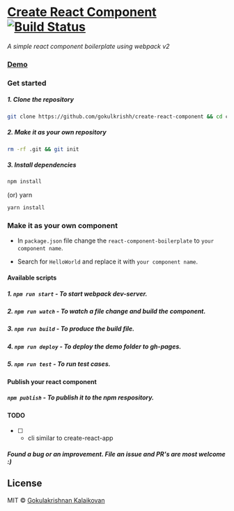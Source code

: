 # [Create React Component](https://gokulkrishh.github.io/create-react-component/) [![Build Status](https://travis-ci.org/gokulkrishh/create-react-component.svg?branch=master)](https://travis-ci.org/gokulkrishh/create-react-component)

*A simple react component boilerplate using webpack v2*

### [Demo](https://gokulkrishh.github.io/create-react-component/)

### Get started

##### 1. Clone the repository

```bash
git clone https://github.com/gokulkrishh/create-react-component && cd create-react-component
```

##### 2. Make it as your own repository

```bash 
rm -rf .git && git init
```

##### 3. Install dependencies

```bash
npm install
```

(or) yarn

```bash
yarn install
```

### Make it as your own component

- In `package.json` file change the `react-component-boilerplate` to `your component name`.

- Search for `HelloWorld` and replace it with `your component name`.

#### Available scripts

##### 1. `npm run start`  - To start webpack dev-server.

##### 2. `npm run watch`  - To watch a file change and build the component.

##### 3. `npm run build`  - To produce the build file.

##### 4. `npm run deploy` - To deploy the demo folder to gh-pages.

##### 5. `npm run test`   - To run test cases.


#### Publish your react component

##### `npm publish` 			 - To publish it to the npm respository.

#### TODO 

- [ ] - cli similar to create-react-app


##### Found a bug or an improvement. File an issue and PR's are most welcome :)

## License

MIT © [Gokulakrishnan Kalaikovan](https://github.com/gokulkrishh)
